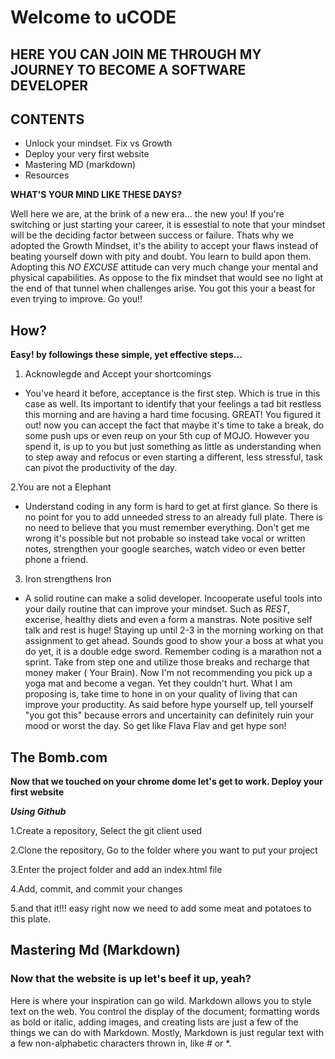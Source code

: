 # Welcome to uCODE
## HERE YOU CAN JOIN ME THROUGH MY JOURNEY TO BECOME A SOFTWARE DEVELOPER

## CONTENTS
- Unlock your mindset. Fix vs Growth
- Deploy your very first website
- Mastering MD (markdown)
- Resources

**WHAT'S YOUR MIND LIKE THESE DAYS?**

Well here we are, at the brink of a new era... the new you! If you're switching or just starting your career, it is essestial to note that your mindset will be the deciding factor between success or failure.  Thats why we adopted the Growth Mindset, it's the ability to accept your flaws instead of beating yourself down with pity and doubt. You learn to build apon them. Adopting this *NO EXCUSE* attitude can very much change your mental and physical capabilities. As oppose to the fix mindset that would see no light at the end of that tunnel when challenges arise. You got this your a beast for even trying to improve. Go you!!
  
 ## How?
 
 **Easy! by followings these simple, yet effective steps...**
 
 1. Acknowlegde and Accept your shortcomings
 - You've heard it before, acceptance is the first step. Which is true in this case as well. Its important to identify that your feelings a tad bit restless this morning and are having a hard time focusing. GREAT! You figured it out! now you can accept the fact that maybe it's time to take a break, do some push ups or even reup on your 5th cup of MOJO. 
However you spend it, is up to you but just something as little as understanding when to step away and refocus or even starting a different, less stressful, task can pivot the productivity of the day.

2.You are not a Elephant
- Understand coding in any form is hard to get at first glance. So there is no point for you to add unneeded stress to an already full plate. There is no need to believe that you must remember everything. Don't get me wrong it's possible but not probable so instead take vocal or written notes, strengthen your google searches, watch video or even better phone a friend.

3. Iron strengthens Iron
- A solid routine can make a solid developer. Incooperate useful tools into your daily routine that can improve your mindset. Such as *REST*, excerise, healthy diets and even a form a manstras. Note positive self talk and rest is huge! Staying up until 2-3 in the morning working on that assignment to get ahead. Sounds good to show your a boss at what you do yet, it is a double edge sword. Remember coding is a marathon not a sprint. Take from step one and utilize those breaks and recharge that money maker ( Your Brain). Now I'm not recommending you pick up a yoga mat and become a vegan. Yet they couldn't hurt. What I am proposing is, take time to hone in on your quality of living that can improve your productity. As said before hype yourself up, tell yourself "you got this" because errors and uncertainity can definitely ruin your mood or worst the day. So get like Flava Flav and get hype son! 


## The Bomb.com

**Now that we touched on your chrome dome let's get to work. Deploy your first website**

**_Using Github_**

1.Create a repository, Select the git client used

2.Clone the repository, Go to the folder where you want to put your project

3.Enter the project folder and add an index.html file

4.Add, commit, and commit your changes

5.and that it!!! easy right now we need to add some meat and potatoes to this plate.


## Mastering Md (Markdown)

### Now that the website is up let's beef it up, yeah?

 Here is where your inspiration can go wild. Markdown allows you to style text on the web. You control the display of the document; formatting words as bold or italic, adding images, and creating lists are just a few of the things we can do with Markdown. Mostly, Markdown is just regular text with a few non-alphabetic characters thrown in, like # or *.












